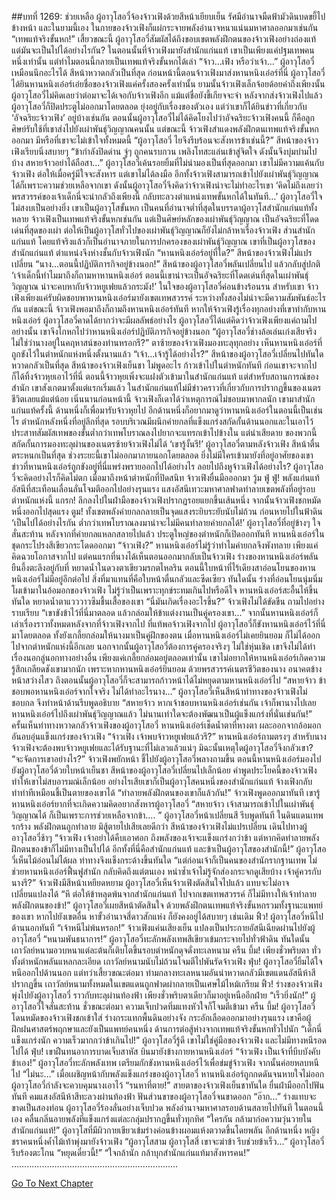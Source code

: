 ##บทที่ 1269: ช่วยเหลือ
ผู้อาวุโสอวี๋จ้องจ้าวเฟิงด้วยสีหน้าเยียบเย็น รัศมีอำนาจมืดฟ้ามัวดินบดขยี้ไปข้างหน้า
และในยามนี้เอง ในกายของจ้าวเฟิงก็แผ่กระจายพลังอำนาจหนาแน่นมหาศาลออกมาเช่นกัน
“เทพแท้จริงขั้นหก!”
เสี้ยวขณะนี้ ผู้อาวุโสอวี๋สัมผัสได้ถึงขอบเขตพลังฝึกตนของจ้าวเฟิงอย่างถ่องแท้
แต่มันจะเป็นไปได้อย่างไรกัน?
ในตอนนั้นที่จ้าวเฟิงมายังสำนักแก่นแท้ เขาเป็นเพียงแค่ปฐมเทพคนหนึ่งเท่านั้น แต่ทำไมตอนนี้กลายเป็นเทพแท้จริงขั้นหกได้เล่า
“จ้าว...เฟิง หรือว่าเจ้า...”
ผู้อาวุโสอวี๋เหมือนนึกอะไรได้ สีหน้าหวาดกลัวเป็นที่สุด
ก่อนหน้านี้ตอนจ้าวเฟิงมาส่งหานหนิงเอ๋อร์ที่นี่ ผู้อาวุโสอวี๋ได้ยินหานหนิงเอ๋อร์เอ่ยชื่อของจ้าวเฟิงแค่ครั้งสองครั้งเท่านั้น
ยามนั้นจ้าวเฟิงเล็กจ้อยด้อยค่าถึงเพียงนั้น ผู้อาวุโสอวี๋ไม่คิดเลยว่าต่อมาจะได้เจอกับจ้าวเฟิงอีก แม้แต่ชื่อยังขี้เกียจจะจำ
หลังจากส่งจ้าวเฟิงไปแล้ว ผู้อาวุโสอวี๋ก็ปิดประตูไม่ออกมาโดยตลอด ยุ่งอยู่กับเรื่องของตัวเอง
แต่ว่าเขาก็ได้ยินข่าวที่เกี่ยวกับ ‘อัจฉริยะจ้าวเฟิง’ อยู่บ้างเช่นกัน
ตอนนั้นผู้อาวุโสอวี๋ไม่ได้คิดโยงไปว่าอัจฉริยะจ้าวเฟิงคนนี้ ก็คือลูกศิษย์รับใช้ที่เขาส่งไปยังเผ่าพันธุ์วิญญาณคนนั้น
แต่ขณะนี้ จ้าวเฟิงสำแดงพลังฝึกตนเทพแท้จริงขั้นหกออกมา มีหรือที่เขาจะไม่เข้าใจทั้งหมดนี้
“ผู้อาวุโสอวี๋ ไยจึงรีบร้อนจะสังหารข้าเช่นนี้?”
สีหน้าของจ้าวเฟิงเรียบนิ่งสบายๆ
“ข้ากำลังปิดด่าน จู่ๆ ถูกคนรบกวน เพลิงโทสะแล่นเข้าสู่จิตใจ ดังนั้นจึงบุ่มบ่ามไปบ้าง สหายจ้าวอย่าได้ถือสา...”
ผู้อาวุโสอวี๋เค้นรอยยิ้มที่ไม่น่ามองเป็นที่สุดออกมา
เขาไม่มีความแค้นกับจ้าวเฟิง ต่อให้เมื่อครู่มีใจจะสังหาร แต่เขาไม่ได้ลงมือ
อีกทั้งจ้าวเฟิงสามารถเข้าไปยังเผ่าพันธุ์วิญญาณได้ก็เพราะความช่วยเหลือจากเขา
ดังนั้นผู้อาวุโสอวี๋จึงคิดว่าจ้าวเฟิงน่าจะไม่ทำอะไรเขา
‘คิดไม่ถึงเลยว่าพรสวรรค์ของเจ้าเด็กนี่จะน่ากลัวถึงเพียงนี้ กลับทะลวงตำแหน่งเทพขั้นหกได้ในทันที…’
ผู้อาวุโสอวี๋ใจไม่สงบเป็นอย่างยิ่ง
เขาเป็นผู้อาวุโสขั้นหก เป็นคนที่อำนาจต่ำที่สุดในบรรดาผู้อาวุโสสำนักแก่นแท้ทั้งหลาย
จ้าวเฟิงเป็นเทพแท้จริงขั้นหกเช่นกัน แต่เป็นศิษย์หลักของเผ่าพันธุ์วิญญาณ เป็นอัจฉริยะที่โดดเด่นที่สุดของเผ่า ต่อให้เป็นผู้อาวุโสทั่วไปของเผ่าพันธุ์วิญญาณก็ยังไม่กล้าหาเรื่องจ้าวเฟิง
ส่วนสำนักแก่นแท้ โดยแท้จริงแล้วก็เป็นอำนาจภายในการปกครองของเผ่าพันธุ์วิญญาณ
เขาที่เป็นผู้อาวุโสของสำนักแก่นแท้ ตำแหน่งจึงห่างชั้นกับจ้าวเฟิงนัก
“หานหนิงเอ๋อร์อยู่ที่ใด?”
สีหน้าของจ้าวเฟิงไม่แปรเปลี่ยน
“นาง...ตอนนี้ปฏิบัติภารกิจอยู่ข้างนอก!”
สีหน้าของผู้อาวุโสอวี๋พลันเปลี่ยนไป แล้วกลับสู่ปกติ
‘เจ้าเด็กนี้ทำไมมาถึงก็ถามหาหานหนิงเอ๋อร์ ตอนนี้เขาน่าจะเป็นอัจฉริยะที่โดดเด่นที่สุดในเผ่าพันธุ์วิญญาณ น่าจะคบหากับจ้าวหยูเฟยแล้วกระมัง!’
ในใจของผู้อาวุโสอวี๋ค่อนข้างร้อนรน
สำหรับเขา จ้าวเฟิงเพียงแค่รับผิดชอบพาหานหนิงเอ๋อร์มายังเขตเทพสวรรค์ ระหว่างทั้งสองไม่น่าจะมีความสัมพันธ์อะไรกัน
แต่ขณะนี้ จ้าวเฟิงพอมาถึงก็ถามถึงหานหนิงเอ๋อร์ทันที
หากให้จ้าวเฟิงรู้เรื่องทุกอย่างที่เขาทำกับหานหนิงเอ๋อร์ ผู้อาวุโสอวี๋คาดได้ยากว่าจะมีผลลัพธ์อย่างไร
ผู้อาวุโสอวี๋ได้แต่คิดว่าจ้าวเฟิงเพียงแค่ถามไปอย่างนั้น
เขาจึงโกหกไปว่าหานหนิงเอ๋อร์ปฏิบัติภารกิจอยู่ข้างนอก
“ผู้อาวุโสอวี๋ช่างล้อเล่นเก่งเสียจริง ไม่ใช่ว่านางอยู่ในคฤหาสน์ของท่านหรอกรึ?”
ตาซ้ายของจ้าวเฟิงมองทะลุทุกอย่าง เห็นหานหนิงเอ๋อร์ที่ถูกขังไว้ในตำหนักแห่งหนึ่งตั้งนานแล้ว
“เจ้า...เจ้ารู้ได้อย่างไร?”
สีหน้าของผู้อาวุโสอวี๋เปลี่ยนไปทันใด หวาดกลัวเป็นที่สุด
สีหน้าของจ้าวเฟิงเย็นชา ไม่พูดอะไร ก้าวเข้าไปในตำหนักทันที
ก่อนเขาจะจากไปก็ได้ทิ้งจ้าวหุยเอาไว้ที่นี่
ตอนนี้จ้าวหุยเพิ่งจะแฝงตัวเข้ามาในสำนักแก่นแท้ แต่สำหรับสถานการณ์ของสำนัก เขาสังเกตมาตั้งแต่แรกเริ่มแล้ว
ในสำนักแก่นแท้ไม่มีข่าวคราวที่เกี่ยวกับการปรากฏขึ้นของเนตรชีวิตเลยแม้แต่น้อย
เนิ่นนานก่อนหน้านี้ จ้าวเฟิงก็เดาได้ว่าเหตุการณ์ไม่ชอบมาพากลนัก
เขามาสำนักแก่นแท้ครั้งนี้ ด้านหนึ่งก็เพื่อมารับจ้าวหุยไป อีกด้านหนึ่งก็อยากมาดูว่าหานหนิงเอ๋อร์ในตอนนี้เป็นเช่นไร
ตำหนักหลังหนึ่งที่อยู่ลึกที่สุด รอบบริเวณมีผนึกค่ายกลที่แข็งแกร่งสกัดกั้นด้านนอกและในเอาไว้
ประสาทสัมผัสเทพของขั้นต่ำกว่าเทพโบราณลงไปยากจะแทรกเข้าไปข้างใน
แต่น่าเสียดาย ของพวกนี้สกัดกั้นการมองทะลุผ่านของเนตรซ้ายจ้าวเฟิงไม่ได้
‘เขารู้งั้นรึ!’
ผู้อาวุโสอวี๋ตามหลังจ้าวเฟิง สีหน้าตื่นตระหนกเป็นที่สุด
ช่วงระยะนี้เขาไม่ออกมาภายนอกโดยตลอด ยิ่งไม่มีใครเข้ามายังที่อยู่อาศัยของเขา ข่าวที่หานหนิงเอ๋อร์ถูกขังอยู่ที่นี่แพร่งพรายออกไปได้อย่างไร ลอยไปถึงหูจ้าวเฟิงได้อย่างไร?
ผู้อาวุโสอวี๋จะคิดอย่างไรก็คิดไม่ตก
เมื่อมาถึงหน้าตำหนักที่ปิดสนิท จ้าวเฟิงยื่นมือออกมา
วู้ม ฟู่ ฟู่!
พลังแก่นแท้อัสนีที่สะเทือนเลื่อนลั่นโจมตีออกไปอย่างรุนแรง
แสงอัสนีเทวะมหาศาลฟาดทำลายเขตพลังที่อยู่รอบตำหนักแห่งนี้
แกรก!
ลึกลงไปในฝ่ามือของจ้าวเฟิงปรากฏรอยแยกขึ้นเส้นหนึ่ง
จากนั้นจ้าวเฟิงชกหมัดหนึ่งออกไปสุดแรง
ตูม!
ทั้งเขตพลังค่ายกลกลายเป็นจุดแสงระยิบระยับนับไม่ถ้วน ก่อนหายไปในฟ้าดิน
‘เป็นไปได้อย่างไรกัน ต่ำกว่าเทพโบราณลงมาน่าจะไม่มีคนทำลายค่ายกลได้!’
ผู้อาวุโสอวี๋ที่อยู่ข้างๆ ใจสั่นสะท้าน
หลังจากที่ค่ายกลแหลกสลายไปแล้ว ประตูใหญ่ของตำหนักก็เปิดออกทันที หานหนิงเอ๋อร์ในชุดกระโปรงสีเขียวกระโดดออกมา
“จ้าวเฟิง?”
หานหนิงเอ๋อร์ไม่รู้ว่าทำไมค่ายกลจึงพังทลาย เพียงแค่คิดฉวยโอกาสจากไป แต่คนแรกที่นางได้เห็นตอนออกมากลับเป็นจ้าวเฟิง
ร่างของหานหนิงเอ๋อร์พลันยืนอึ้งตะลึงอยู่กับที่ หยาดน้ำในดวงตาเขียวมรกตไหลริน
ตอนนี้ใบหน้าที่ไร้เดียงสาอ่อนโยนของหานหนิงเอ๋อร์ไม่มีอยู่อีกต่อไป สิ่งที่มาแทนที่คือใบหน้าตื่นกลัวและซีดเซียว
ทันใดนั้น ร่างที่อ่อนโยนนุ่มนิ่มโผเข้ามาในอ้อมอกของจ้าวเฟิง
ไม่รู้ว่าเป็นเพราะทุกข์ระทมเกินไปหรือดีใจ หานหนิงเอ๋อร์สะอื้นไห้ขึ้นทันใด หยาดน้ำตาแวววาวซึมชื้นเสื้อของเขา
“นี่มันเกิดเรื่องอะไรขึ้น?”
จ้าวเฟิงไม่ได้ขัดขืน ถามไปอย่างราบเรียบ
“เขาขังข้าไว้ที่นี่มาตลอด แล้วกล่อมให้ข้าแต่งงานเป็นคู่ครองเขา...”
จากนั้นหานหนิงเอ๋อร์ก็เล่าเรื่องราวทั้งหมดหลังจากที่จ้าวเฟิงจากไป
ที่แท้พอจ้าวเฟิงจากไป ผู้อาวุโสอวี๋ก็ขังหานหนิงเอ๋อร์ไว้ที่นี่มาโดยตลอด ทั้งยังเกลี้ยกล่อมให้นางมาเป็นคู่ฝึกของตน
เมื่อหานหนิงเอ๋อร์ไม่เคยยินยอม ก็ไม่ได้ออกไปจากตำหนักแห่งนี้อีกเลย
นอกจากนั้นผู้อาวุโสอวี๋ต้องการคู่ครองจริงๆ ไม่ใช่หุ่นเชิด
เขาจึงไม่ได้ทำเรื่องนอกลู่นอกทางอย่างอื่น เพียงแค่เกลี้ยกล่อมอยู่ตลอดเท่านั้น
เขาไม่อยากให้หานหนิงเอ๋อร์เกิดความรู้สึกเกลียดชังเขามากนัก
เพราะหากหานหนิงเอ๋อร์ยินยอม ด้วยพรสวรรค์เนตรชีวิตของนาง อนาคตข้างหน้าสว่างไสว ถึงตอนนั้นผู้อาวุโสอวี๋ก็จะสามารถก้าวหน้าได้ไม่หยุดตามหานหนิงเอ๋อร์ไป
“สหายจ้าว ข้าชอบพอหานหนิงเอ๋อร์จากใจจริง ไม่ได้ทำอะไรนาง...”
ผู้อาวุโสอวี๋เห็นสีหน้าท่าทางของจ้าวเฟิงไม่ชอบกล จึงทำหน้าด้านรีบพูดอธิบาย “สหายจ้าว หากเจ้าชอบหานหนิงเอ๋อร์เช่นกัน เจ้าก็พานางไปเลย หานหนิงเอ๋อร์ไปถึงเผ่าพันธุ์วิญญาณแล้ว ไม่นานเท่าใดจะต้องพัฒนาเป็นผู้แข็งแกร่งที่นั่นเช่นกัน!”
ครั้นเห็นท่าทางหวาดกลัวจ้าวเฟิงของผู้อาวุโสอวี๋ หานหนิงเอ๋อร์เช็ดน้ำตาที่หางตา ผละออกจากอ้อมอกอันอบอุ่นแข็งแกร่งของจ้าวเฟิง
“จ้าวเฟิง เจ้าพบจ้าวหยูเฟยแล้วรึ?”
หานหนิงเอ๋อร์ถามตรงๆ
สำหรับนาง จ้าวเฟิงจะต้องพบจ้าวหยูเฟยและได้รับฐานะที่ไม่เลวแล้วแน่ๆ มิฉะนั้นเหตุใดผู้อาวุโสอวี๋จึงกลัวเขา?
“จะจัดการเขาอย่างไร?”
จ้าวเฟิงพยักหน้า ชี้ไปยังผู้อาวุโสอวี๋พลางถามขึ้น
ตอนนี้หานหนิงเอ๋อร์มองไปยังผู้อาวุโสอวี๋ด้วยใบหน้าเย็นชา
สีหน้าของผู้อาวุโสอวี๋เปลี่ยนไปเล็กน้อย
คำพูดประโยคนี้ของจ้าวเฟิงทำให้เขาไม่สบอารมณ์เล็กน้อย
อย่างไรเสียเขาก็เป็นผู้อาวุโสคนหนึ่งของสำนักแก่นแท้ จ้างเฟิงกลับทำท่าทีเหมือนชี้เป็นตายของเขาได้
“ทำลายพลังฝึกตนของเขาก็แล้วกัน!”
จ้าวเฟิงพูดออกมาทันที
เขารู้ หานหนิงเอ๋อร์ยากที่จะเกิดความคิดอยากสังหารผู้อาวุโสอวี๋
“สหายจ้าว เจ้าสามารถเข้าไปในเผ่าพันธุ์วิญญาณได้ ก็เป็นเพราะการช่วยเหลือจากข้า…. ”
ผู้อาวุโสอวี๋หน้าเปลี่ยนสี รีบพูดทันที
ในดินแดนเทพรกร้าง พลังฝึกตนถูกทำลาย มิสู้ตายไปเสียเลยดีกว่า
สีหน้าของจ้าวเฟิงไม่แปรเปลี่ยน เดินไปทางผู้อาวุโสอวี๋ช้าๆ
“จ้าวเฟิง เจ้าอย่าได้คืบเอาศอก ถึงพลังของเจ้าจะแข็งแกร่งกว่าข้า แต่หากคิดทำลายพลังฝึกตนของข้าก็ไม่มีทางเป็นไปได้ อีกทั้งที่นี่คือสำนักแก่นแท้ และข้าเป็นผู้อาวุโสของสำนักนี้!”
ผู้อาวุโสอวี๋เห็นไม้อ่อนไม่ได้ผล ท่าทางจึงแข็งกระด้างขึ้นทันใด
“แต่ก่อนเจ้าก็เป็นคนของสำนักรากฐานเทพ ไม่ช่วยหานหนิงเอ๋อร์ฟื้นฟูสำนัก กลับคิดถึงแต่ตนเอง หนำซ้ำเจ้าไม่รู้จักส่องกระจกดูเสียบ้าง เจ้าคู่ควรกับนางรึ?”
จ้าวเฟิงมีสีหน้าเหยียดหยาม
ผู้อาวุโสอวี๋เห็นจ้าวเฟิงตัดสินใจไปแล้ว แทบจะไม่อาจเปลี่ยนแปลงได้
“หึ ต่อให้ข้าหลุดพ้นจากสำนักแก่นแท้ ไปจากเขตเทพสวรรค์ ก็ไม่มีทางให้เจ้าทำลายพลังฝึกตนของข้า!”
ผู้อาวุโสอวี๋เผยสีหน้าตัดสินใจ
ด้วยพลังฝึกตนเทพแท้จริงขั้นหกรวมทั้งฐานะแพทย์ของเขา หากไปยังเขตอื่น หาขั้วอำนาจสี่ดาวสักแห่ง ก็ยังคงอยู่ได้สบายๆ เช่นเดิม
ฟิ้ว!
ผู้อาวุโสอวี๋หนีไปด้านนอกทันที
“เจ้าหนีไม่พ้นหรอก!”
จ้าวเฟิงแค่นเสียงเย็น แปลงเป็นประกายอัสนีเฉียดผ่านไปยังผู้อาวุโสอวี๋
“หนามพันธนาการ!”
ผู้อาวุโสอวี๋ทะลักพลังเทพสีเขียวเข้มกระจายไปทั่วฟ้าดิน
ทันใดนั้น เถาวัลย์หนามอวบหนาแต่ละต้นก็เติบโตขึ้นรอบตำหนักดุจดั่งทะเลหนาม
ครืน บึ้ม!
เพียงชั่วพริบตา ทั่วทั้งตำหนักพลันแหลกละเอียด เถาวัลย์หนามนับไม่ถ้วนโจมตีไปพันรัดจ้าวเฟิง
ฟุ่บ!
ผู้อาวุโสอวี๋ยิ้มได้ใจ หนีออกไปด้านนอก
แต่ทว่าเสี้ยวขณะต่อมา ท่ามกลางทะเลหนามอันน่าหวาดกลัวมีเขตแดนอัสนีห้าสีปรากฏขึ้น
เถาวัลย์หนามทั้งหมดในเขตแดนถูกฟาดผ่ากลายเป็นเศษไม้ไหม้เกรียม
ฟิ้ว!
ร่างของจ้าวเฟิงพุ่งไปยังผู้อาวุโสอวี๋ ราวกับทะลุผ่านท้องฟ้า เพียงชั่วพริบตาเดียวก็มาอยู่เหนืออีกฝ่าย
“เร็วยิ่งนัก!”
ผู้อาวุโสอวี๋ใจสั่นสะท้าน
ชั่วขณะต่อมา ความเจ็บปวดทิ่มแทงหัวใจก็โจมตีเข้ามา
ครืน บึ้ม!
ผู้อาวุโสอวี๋โดนหมัดของจ้าวเฟิงชกเข้าใส่ ร่างกระแทกพื้นดินอย่างจัง กระอักเลือดออกมาอย่างรุนแรง
เขาคือผู้ฝึกฝนศาสตร์พฤกษาและยังเป็นแพทย์คนหนึ่ง ด้านการต่อสู้ห่างจากเทพแท้จริงขั้นหกทั่วไปนัก
“เด็กนี่แข็งแกร่งนัก ความเร็วมากกว่าข้าเกินไป!”
ผู้อาวุโสอวี๋รู้ดี เขาไม่ใช่คู่มือของจ้าวเฟิง และไม่มีทางหนีรอดไปได้
ฟุ่บ!
เขาฝืนทนอาการบาดเจ็บสาหัส บินมายังข้างกายหานหนิงเอ๋อร์
“จ้าวเฟิง เป็นเจ้าที่บีบบังคับข้าเอง!”
ผู้อาวุโสอวี๋ทะลักพลังเทพ เตรียมกักขังหานหนิงเอ๋อร์ไว้เพื่อข่มขู่จ้าวเฟิง จากนั้นค่อยหลบหนีไป
“ไม่นะ...”
เมื่อเผชิญหน้ากับพลังแข็งแกร่งของผู้อาวุโสอวี๋ หานหนิงเอ๋อร์ถูกกดดันจนหายใจไม่ออก
ผู้อาวุโสอวี๋กำลังจะควบคุมนางเอาไว้
“รนหาที่ตาย!”
สายตาของจ้าวเฟิงเย็นชาทันใด ยื่นฝ่ามืออกไปฟันทันที
คมแสงอัสนีห้าสีทะลวงผ่านท้องฟ้า ฟันส่วนขาของผู้อาวุโสอวี๋จนขาดออก
“อ๊าก...”
ร่างแทบจะขาดเป็นสองท่อน ผู้อาวุโสอวี๋ร้องลั่นอย่างเจ็บปวด พลังอำนาจมหาศาลรอบด้านสลายไปทันที
ในตอนนี้เอง คลื่นกลิ่นอายพลังที่แข็งแกร่งแต่ละกลุ่มปรากฏขึ้นทั่วทุกทิศ
“ใครกัน กล้ามาก่อความวุ่นวายในสำนักแก่นแท้!”
ผู้อาวุโสที่มีผิวกายเขียวเข้มร่างค่อนข้างผอมแห้งตวาดขึ้นโดยพลัน
อีกด้านหนึ่ง หญิงชราคนหนึ่งค้ำไม้เท้าพุ่งมายังจ้าวเฟิง
“ผู้อาวุโสสาม ผู้อาวุโสสี่ เขาจะฆ่าข้า รีบช่วยข้าเร็ว...”
ผู้อาวุโสอวี๋รีบร้องตะโกน
“หยุดเดี๋ยวนี้!”
“ใจกล้านัก กล้าบุกสำนักแก่นแท้มาสังหารคน!”
…………………………………………………………


[Go To Next Chapter]( ./126.md)